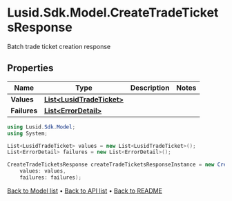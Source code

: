 # Lusid.Sdk.Model.CreateTradeTicketsResponse
Batch trade ticket creation response

## Properties

Name | Type | Description | Notes
------------ | ------------- | ------------- | -------------
**Values** | [**List&lt;LusidTradeTicket&gt;**](LusidTradeTicket.md) |  | 
**Failures** | [**List&lt;ErrorDetail&gt;**](ErrorDetail.md) |  | 

```csharp
using Lusid.Sdk.Model;
using System;

List<LusidTradeTicket> values = new List<LusidTradeTicket>();
List<ErrorDetail> failures = new List<ErrorDetail>();

CreateTradeTicketsResponse createTradeTicketsResponseInstance = new CreateTradeTicketsResponse(
    values: values,
    failures: failures);
```

[Back to Model list](../README.md#documentation-for-models) &#8226; [Back to API list](../README.md#documentation-for-api-endpoints) &#8226; [Back to README](../README.md)
